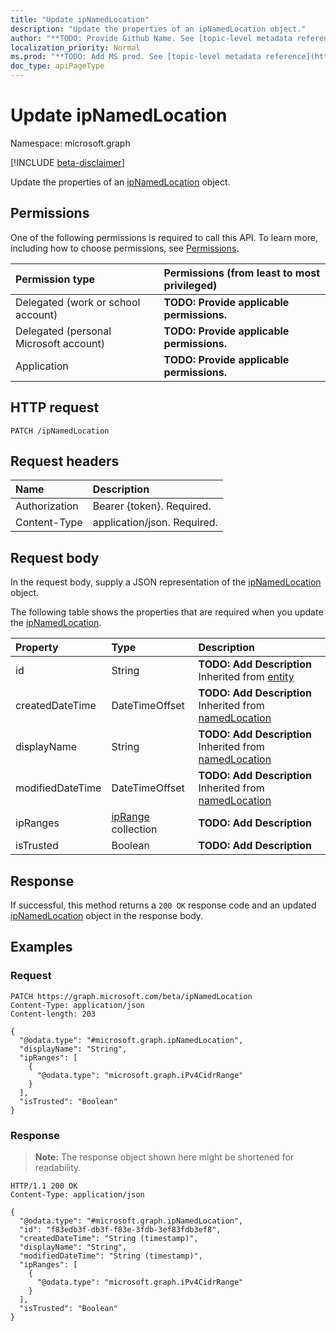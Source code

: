 ```yaml
---
title: "Update ipNamedLocation"
description: "Update the properties of an ipNamedLocation object."
author: "**TODO: Provide Github Name. See [topic-level metadata reference](https://msgo.azurewebsites.net/add/document/guidelines/metadata.html#topic-level-metadata)**"
localization_priority: Normal
ms.prod: "**TODO: Add MS prod. See [topic-level metadata reference](https://msgo.azurewebsites.net/add/document/guidelines/metadata.html#topic-level-metadata)**"
doc_type: apiPageType
---
```


# Update ipNamedLocation
Namespace: microsoft.graph

[!INCLUDE [beta-disclaimer](../../includes/beta-disclaimer.md)]

Update the properties of an [ipNamedLocation](../resources/ipnamedlocation.md) object.

## Permissions
One of the following permissions is required to call this API. To learn more, including how to choose permissions, see [Permissions](/graph/permissions-reference).

|Permission type|Permissions (from least to most privileged)|
|:---|:---|
|Delegated (work or school account)|**TODO: Provide applicable permissions.**|
|Delegated (personal Microsoft account)|**TODO: Provide applicable permissions.**|
|Application|**TODO: Provide applicable permissions.**|

## HTTP request

<!-- {
  "blockType": "ignored"
}
-->
``` http
PATCH /ipNamedLocation
```

## Request headers
|Name|Description|
|:---|:---|
|Authorization|Bearer {token}. Required.|
|Content-Type|application/json. Required.|

## Request body
In the request body, supply a JSON representation of the [ipNamedLocation](../resources/ipnamedlocation.md) object.

The following table shows the properties that are required when you update the [ipNamedLocation](../resources/ipnamedlocation.md).

|Property|Type|Description|
|:---|:---|:---|
|id|String|**TODO: Add Description** Inherited from [entity](../resources/entity.md)|
|createdDateTime|DateTimeOffset|**TODO: Add Description** Inherited from [namedLocation](../resources/namedlocation.md)|
|displayName|String|**TODO: Add Description** Inherited from [namedLocation](../resources/namedlocation.md)|
|modifiedDateTime|DateTimeOffset|**TODO: Add Description** Inherited from [namedLocation](../resources/namedlocation.md)|
|ipRanges|[ipRange](../resources/iprange.md) collection|**TODO: Add Description**|
|isTrusted|Boolean|**TODO: Add Description**|



## Response

If successful, this method returns a `200 OK` response code and an updated [ipNamedLocation](../resources/ipnamedlocation.md) object in the response body.

## Examples

### Request
<!-- {
  "blockType": "request",
  "name": "update_ipnamedlocation"
}
-->
``` http
PATCH https://graph.microsoft.com/beta/ipNamedLocation
Content-Type: application/json
Content-length: 203

{
  "@odata.type": "#microsoft.graph.ipNamedLocation",
  "displayName": "String",
  "ipRanges": [
    {
      "@odata.type": "microsoft.graph.iPv4CidrRange"
    }
  ],
  "isTrusted": "Boolean"
}
```


### Response
>**Note:** The response object shown here might be shortened for readability.
<!-- {
  "blockType": "response",
  "truncated": true
}
-->
``` http
HTTP/1.1 200 OK
Content-Type: application/json

{
  "@odata.type": "#microsoft.graph.ipNamedLocation",
  "id": "f83edb3f-db3f-f83e-3fdb-3ef83fdb3ef8",
  "createdDateTime": "String (timestamp)",
  "displayName": "String",
  "modifiedDateTime": "String (timestamp)",
  "ipRanges": [
    {
      "@odata.type": "microsoft.graph.iPv4CidrRange"
    }
  ],
  "isTrusted": "Boolean"
}
```

